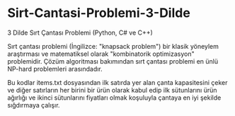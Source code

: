 # Sirt-Cantasi-Problemi-3-Dilde
3 Dilde Sırt Çantası Problemi (Python, C# ve C++)

Sırt çantası problemi (İngilizce: "knapsack problem") bir klasik yöneylem araştırması ve matematiksel olarak "kombinatorik optimizasyon" problemidir. Çözüm algoritması bakımından sırt çantası problemi en ünlü NP-hard problemleri arasındadır.

Bu kodlar items.txt dosyasından ilk satırda yer alan çanta kapasitesini çeker ve diğer satırların her birini bir ürün olarak kabul edip ilk sütunlarını ürün ağırlığı ve ikinci sütunlarını fiyatları olmak koşuluyla çantaya en iyi şekilde sığdırmaya çalışır.
